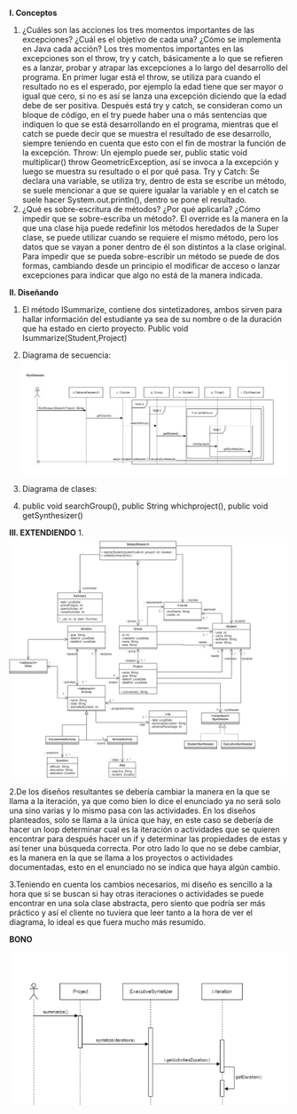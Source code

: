 **I. Conceptos** 
1.	¿Cuáles son las acciones los tres momentos importantes de las excepciones? ¿Cuál es el objetivo de cada una? ¿Cómo se implementa en Java cada acción?
Los tres momentos importantes en las excepciones son el throw, try y catch, básicamente a lo que se refieren es a lanzar, probar y atrapar las excepciones a lo largo del desarrollo del programa. En primer lugar está el throw, se utiliza para cuando el resultado no es el esperado, por ejemplo la edad tiene que ser mayor o igual que cero, si no es así se lanza una excepción diciendo que la edad debe de ser positiva. Después está try y catch, se consideran como un bloque de código, en el try puede haber una o más sentencias que indiquen lo que se está desarrollando en el programa, mientras que el catch se puede decir que se muestra el resultado de ese desarrollo, siempre teniendo en cuenta que esto con el fin de mostrar la función de la excepción.
Throw: Un ejemplo puede ser, public static void multiplicar() throw GeometricException, así se invoca a la excepción y luego se muestra su resultado o el por qué pasa.
Try y Catch: Se declara una variable, se utiliza try, dentro de esta se escribe un método, se suele mencionar a que se quiere igualar la variable y en el catch se suele hacer System.out.println(), dentro se pone el resultado. 
2.  ¿Qué es sobre-escritura de métodos? ¿Por qué aplicarla? ¿Cómo impedir que se sobre-escriba un método?.
El override es la manera en la que una clase hija puede redefinir los métodos heredados de la Super clase, se puede utilizar cuando se requiere el mismo método, pero los datos que se vayan a poner dentro de él son distintos a la clase original. Para impedir que se pueda sobre-escribir un método se puede de dos formas, cambiando desde un principio el modificar de acceso o lanzar excepciones para indicar que algo no está de la manera indicada. 

**II. Diseñando** 
1. El método ISummarize, contiene dos sintetizadores, ambos sirven para hallar información del estudiante ya sea de su nombre o de la duración que ha estado en cierto proyecto.
Public void Isummarize(Student,Project)
   
2. Diagrama de secuencia: 
![img_1.png](img_1.png)
  
   
3. Diagrama de clases:

4. public void searchGroup(), public String whichproject(), public void getSynthesizer()

**III. EXTENDIENDO**
1.
![img_3.png](img_3.png)

2.De los diseños resultantes se debería cambiar la manera en la que se llama a la iteración, ya que como bien lo dice el enunciado ya no será solo una sino varias y lo mismo pasa con las actividades. En los diseños planteados, solo se llama a la única que hay, en este caso se debería de hacer un loop determinar cual es la iteración o actividades que se quieren encontrar para después hacer un if y determinar las propiedades de estas y así tener una búsqueda correcta. 
Por otro lado lo que no se debe cambiar, es la manera en la que se llama a los proyectos o actividades documentadas, esto en el enunciado no se indica que haya algún cambio.

3.Teniendo en cuenta los cambios necesarios, mi diseño es sencillo a la hora que si se buscan si hay otras iteraciones o actividades se puede encontrar en una sola clase abstracta, pero siento que podría ser más práctico y así el cliente no tuviera que leer tanto a la hora de ver el diagrama, lo ideal es que fuera mucho más resumido. 


**BONO**

![img_4.png](img_4.png)